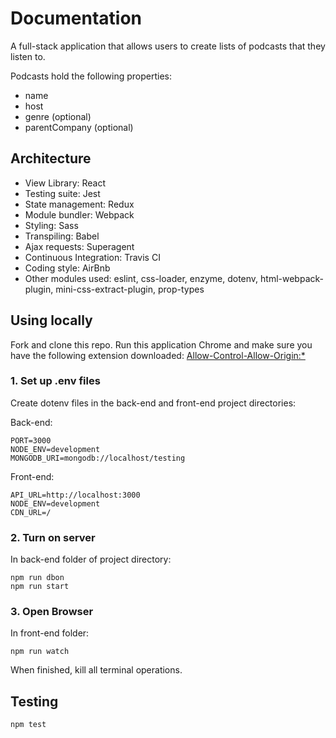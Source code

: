 # Documentation

A full-stack application that allows users to create lists of podcasts that they listen to.

Podcasts hold the following properties:<br/>
   - name <br/>
   - host<br/>
   - genre (optional)<br/>
   - parentCompany (optional)
   
## Architecture
- View Library: React
- Testing suite: Jest
- State management: Redux
- Module bundler: Webpack
- Styling: Sass
- Transpiling: Babel
- Ajax requests: Superagent
- Continuous Integration: Travis CI
- Coding style: AirBnb
- Other modules used: eslint, css-loader, enzyme, dotenv, html-webpack-plugin, mini-css-extract-plugin, prop-types

## Using locally

Fork and clone this repo. Run this application Chrome and make sure you have the following extension downloaded: [Allow-Control-Allow-Origin:*](https://chrome.google.com/webstore/detail/allow-control-allow-origi/nlfbmbojpeacfghkpbjhddihlkkiljbi?hl=en)

### 1. Set up .env files
Create dotenv files in the back-end and front-end project directories:

Back-end:

    PORT=3000
    NODE_ENV=development
    MONGODB_URI=mongodb://localhost/testing
    
Front-end:

    API_URL=http://localhost:3000
    NODE_ENV=development
    CDN_URL=/

### 2. Turn on server
In back-end folder of project directory:

    npm run dbon
    npm run start

### 3. Open Browser
In front-end folder:

    npm run watch
    
When finished, kill all terminal operations.

## Testing

    npm test
